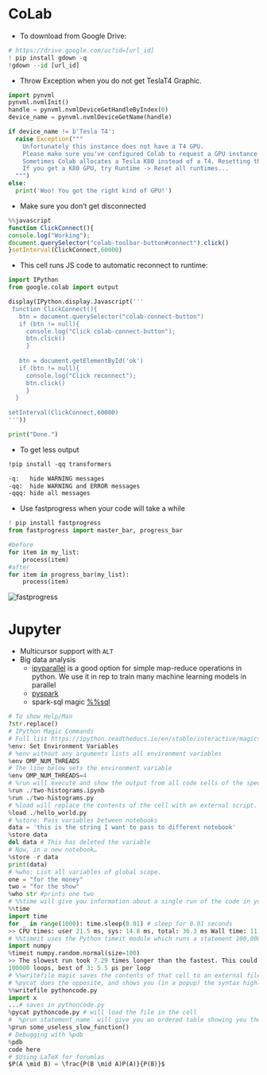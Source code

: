 # CoLab

- To download from Google Drive:

```py
# https://drive.google.com/uc?id=[url_id]
! pip install gdown -q
!gdown --id [url_id]
```

- Throw Exception when you do not get TeslaT4 Graphic.

```py
import pynvml
pynvml.nvmlInit()
handle = pynvml.nvmlDeviceGetHandleByIndex(0)
device_name = pynvml.nvmlDeviceGetName(handle)

if device_name != b'Tesla T4':
  raise Exception("""
    Unfortunately this instance does not have a T4 GPU.
    Please make sure you've configured Colab to request a GPU instance type.    
    Sometimes Colab allocates a Tesla K80 instead of a T4. Resetting the instance.
    If you get a K80 GPU, try Runtime -> Reset all runtimes...
  """)
else:
  print('Woo! You got the right kind of GPU!')
```  

- Make sure you don’t get disconnected

```js
%%javascript
function ClickConnect(){
console.log("Working");
document.querySelector("colab-toolbar-button#connect").click()
}setInterval(ClickConnect,60000)
```

- This cell runs JS code to automatic reconnect to runtime:

```py
import IPython
from google.colab import output

display(IPython.display.Javascript('''
 function ClickConnect(){
   btn = document.querySelector("colab-connect-button")
   if (btn != null){
     console.log("Click colab-connect-button"); 
     btn.click() 
     }
   
   btn = document.getElementById('ok')
   if (btn != null){
     console.log("Click reconnect"); 
     btn.click() 
     }
  }
  
setInterval(ClickConnect,60000)
'''))

print("Done.")
```

- To get less output

```txt
!pip install -qq transformers

-q:   hide WARNING messages
-qq:  hide WARNING and ERROR messages
-qqq: hide all messages
```

- Use fastprogress when your code will take a while

```py
! pip install fastprogress
from fastprogress import master_bar, progress_bar

#before
for item in my_list:
    process(item)
#after
for item in progress_bar(my_list):
    process(item)
```

![fastprogress](https://miro.medium.com/max/875/0*z0XfZlGfZeEmyF5U.gif)

# Jupyter

- Multicursor support with `ALT`
- Big data analysis
  - [ipyparallel](https://github.com/ipython/ipyparallel) is a good option for simple map-reduce operations in python. We use it in rep to train many machine learning models in parallel
  - [pyspark](http://www.cloudera.com/documentation/enterprise/5-5-x/topics/spark_ipython.html)
  - spark-sql magic [%%sql](https://github.com/jupyter-incubator/sparkmagic)

```py
# To show Help/Man
?str.replace()
# IPython Magic Commands
# Full list https://ipython.readthedocs.io/en/stable/interactive/magics.html
%env: Set Environment Variables
# %env without any arguments lists all environment variables
%env OMP_NUM_THREADS
# The line below sets the environment variable
%env OMP_NUM_THREADS=4
# %run will execute and show the output from all code cells of the specified notebook or Python file
%run ./two-histograms.ipynb
%run ./two-histograms.py
# %load will replace the contents of the cell with an external script. You can either use a file on your computer as a source, or alternatively a URL.
%load ./hello_world.py
# %store: Pass variables between notebooks
data = 'this is the string I want to pass to different notebook'
%store data
del data # This has deleted the variable
# Now, in a new notebook…
%store -r data
print(data)
# %who: List all variables of global scope.
one = "for the money"
two = "for the show"
%who str #prints one two
# %%time will give you information about a single run of the code in your cell.
%%time
import time
for _ in range(1000): time.sleep(0.01) # sleep for 0.01 seconds
>> CPU times: user 21.5 ms, sys: 14.8 ms, total: 36.3 ms Wall time: 11.6 s
# %%timeit uses the Python timeit module which runs a statement 100,000 times (by default) and then provides the mean of the fastest three times.
import numpy
%timeit numpy.random.normal(size=100)
>> The slowest run took 7.29 times longer than the fastest. This could mean that an intermediate result is being cached.
100000 loops, best of 3: 5.5 µs per loop
# %%writefile magic saves the contents of that cell to an external file.
# %pycat does the opposite, and shows you (in a popup) the syntax highlighted contents of an external file.
%%writefile pythoncode.py
import x
...# saves in pythoncode.py
%pycat pythoncode.py # will load the file in the cell
# `%prun statement_name` will give you an ordered table showing you the number of times each internal function was called within the statement, the time each call took as well as the cumulative time of all runs of the function.
%prun some_useless_slow_function()
# Debugging with %pdb
%pdb
code here
# $Using LaTeX for forumlas
$P(A \mid B) = \frac{P(B \mid A)P(A)}{P(B)}$
```

